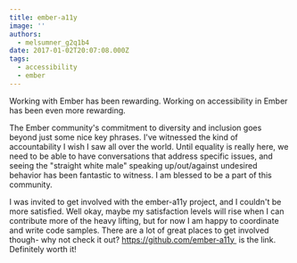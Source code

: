 ```yaml
---
title: ember-a11y
image: ''
authors:
  - melsumner_g2q1b4
date: 2017-01-02T20:07:08.000Z
tags:
  - accessibility
  - ember
---
```

Working with Ember has been rewarding. Working on accessibility in Ember has been even more rewarding.

The Ember community's commitment to diversity and inclusion goes beyond just some nice key phrases. I've witnessed the kind of accountability I wish I saw all over the world. Until equality is really here, we need to be able to have conversations that address specific issues, and seeing the "straight white male" speaking up/out/against undesired behavior has been fantastic to witness. I am blessed to be a part of this community.

I was invited to get involved with the ember-a11y project, and I couldn't be more satisfied. Well okay, maybe my satisfaction levels will rise when I can contribute more of the heavy lifting, but for now I am happy to coordinate and write code samples. There are a lot of great places to get involved though- why not check it out? <a href="https://github.com/ember-a11y">https://github.com/ember-a11y </a> is the link. Definitely worth it!

&nbsp;